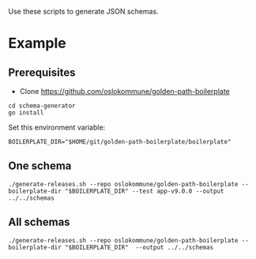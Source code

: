 Use these scripts to generate JSON schemas.

# Example

## Prerequisites

* Clone https://github.com/oslokommune/golden-path-boilerplate

```shell
cd schema-generator
go install
```

Set this environment variable:

```shell
BOILERPLATE_DIR="$HOME/git/golden-path-boilerplate/boilerplate"
```

## One schema

```shell
./generate-releases.sh --repo oslokommune/golden-path-boilerplate --boilerplate-dir "$BOILERPLATE_DIR" --test app-v9.0.0 --output ../../schemas
```

## All schemas

```shell
./generate-releases.sh --repo oslokommune/golden-path-boilerplate --boilerplate-dir "$BOILERPLATE_DIR"  --output ../../schemas
```
